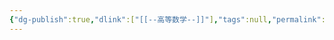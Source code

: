 ```yaml
---
{"dg-publish":true,"dlink":["[[--高等数学--]]"],"tags":null,"permalink":"/038-数字科学/math/概率论/大数定律/","dgPassFrontmatter":true}
---
```

